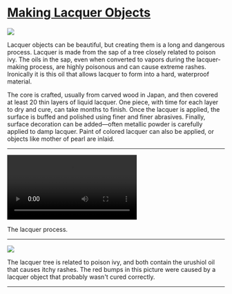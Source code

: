 # [Making Lacquer Objects](http://artstories.artsmia.org/#/stories/3203)

![](http://cdn.dx.artsmia.org/thumbs/tn_ext_201507280016.jpg)

Lacquer objects can be beautiful, but creating them is a long and dangerous process. Lacquer is made from the sap of a tree closely related to poison ivy. The oils in the sap, even when converted to vapors during the lacquer-making process, are highly poisonous and can cause extreme rashes. Ironically it is this oil that allows lacquer to form into a hard, waterproof material. 

The core is crafted, usually from carved wood in Japan, and then covered at least 20 thin layers of liquid lacquer. One piece, with time for each layer to dry and cure, can take months to finish. Once the lacquer is applied, the surface is buffed and polished using finer and finer abrasives. Finally, surface decoration can be added—often metallic powder is carefully applied to damp lacquer. Paint of colored lacquer can also be applied, or objects like mother of pearl are inlaid. 

---

<video src='http://cdn.dx.artsmia.org/videos/bone,_flesh,_skin.mp4'></video>

The lacquer process. 

---

![](http://cdn.dx.artsmia.org/thumbs/tn_ext_201507280019.jpg)

The lacquer tree is related to poison ivy, and both contain the urushiol oil that causes itchy rashes. The red bumps in this picture were caused by a lacquer object that probably wasn't cured correctly. 

---

